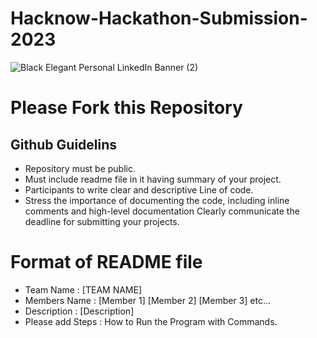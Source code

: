 # Hacknow-Hackathon-Submission-2023
![Black Elegant Personal LinkedIn Banner (2)](https://github.com/IEEE-CS-GHRCE/Hacknow-Hackathon-Submission-2023/assets/139680254/dac49653-9ab8-42ea-bb6d-758d832b29e8)

# Please Fork this Repository
## Github Guidelins
* Repository must be public. 
* Must include readme file in it having summary of your project. 
* Participants to write clear and descriptive Line of code. 
* Stress the importance of documenting the code, including inline comments and high-level documentation Clearly communicate the deadline for submitting your projects.

# Format of README file
* Team Name : [TEAM NAME]
* Members Name : [Member 1] [Member 2] [Member 3] etc...
* Description : [Description]
* Please add Steps : How to Run the Program with Commands.

